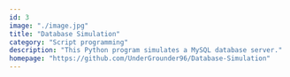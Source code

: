 ```yaml
---
id: 3
image: "./image.jpg"
title: "Database Simulation"
category: "Script programming"
description: "This Python program simulates a MySQL database server."
homepage: "https://github.com/UnderGrounder96/Database-Simulation"
---
```

